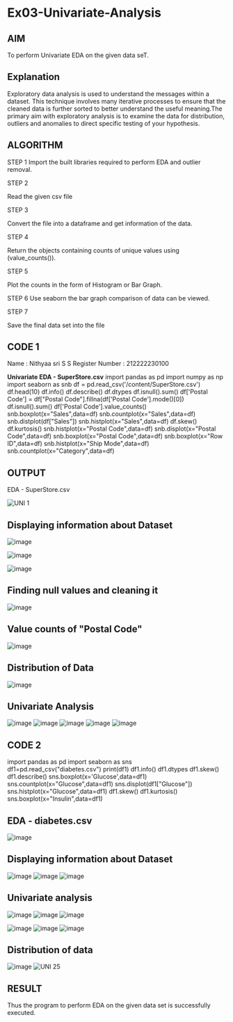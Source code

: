 # Ex03-Univariate-Analysis
## AIM

To perform Univariate EDA on the given data seT.

## Explanation

Exploratory data analysis is used to understand the messages within a dataset. This technique involves many iterative processes to ensure that the cleaned data is further sorted to better understand the useful meaning.The primary aim with exploratory analysis is to examine the data for distribution, outliers and anomalies to direct specific testing of your hypothesis.

## ALGORITHM

STEP 1
Import the built libraries required to perform EDA and outlier removal.

STEP 2

Read the given csv file

STEP 3

Convert the file into a dataframe and get information of the data.

STEP 4

Return the objects containing counts of unique values using (value_counts()).

STEP 5

Plot the counts in the form of Histogram or Bar Graph.

STEP 6
Use seaborn the bar graph comparison of data can be viewed.

STEP 7

Save the final data set into the file

## CODE 1

Name : Nithyaa sri S S
Register Number : 212222230100

**Univariate EDA - SuperStore.csv**
import pandas as pd
import numpy as np
import seaborn as snb
df = pd.read_csv('/content/SuperStore.csv')
df.head(10)
df.info()
df.describe()
df.dtypes
df.isnull().sum()
df['Postal Code'] = df["Postal Code"].fillna(df['Postal Code'].mode()[0])
df.isnull().sum()
df['Postal Code'].value_counts()
snb.boxplot(x="Sales",data=df)
snb.countplot(x="Sales",data=df)
snb.distplot(df["Sales"])
snb.histplot(x="Sales",data=df)
df.skew()
df.kurtosis()
snb.histplot(x="Postal Code",data=df)
snb.displot(x="Postal Code",data=df)
snb.boxplot(x="Postal Code",data=df)
snb.boxplot(x="Row ID",data=df)
snb.histplot(x="Ship Mode",data=df)
snb.countplot(x="Category",data=df)

## OUTPUT

EDA - SuperStore.csv

![UNI 1](https://user-images.githubusercontent.com/119122478/228436429-57003182-c474-4578-980c-2363e209d52d.png)

## Displaying information about Dataset

![image](https://user-images.githubusercontent.com/119122478/228436769-8a16f4f0-6d50-4a5c-b2a7-6aa7d56ff488.png)

![image](https://user-images.githubusercontent.com/119122478/228436901-8599b7cf-0ba5-4e8b-beca-cb3c362df634.png)

![image](https://user-images.githubusercontent.com/119122478/228437036-6403fae3-e2a5-424f-bb9f-872bb4226d36.png)

## Finding null values and cleaning it

![image](https://user-images.githubusercontent.com/119122478/228437285-1b879e77-ec6a-4d96-919f-5d5bc2a79989.png)


## Value counts of "Postal Code"

![image](https://user-images.githubusercontent.com/119122478/228437541-b1b069d2-35e7-4c6b-8c74-9dec984f6135.png)

## Distribution of Data

![image](https://user-images.githubusercontent.com/119122478/228437735-26ac46b9-6a67-4319-93d9-69b50e454615.png)
 
 ## Univariate Analysis
 
 ![image](https://user-images.githubusercontent.com/119122478/228438074-a9591548-0fae-4789-b85d-41764e046975.png)
 ![image](https://user-images.githubusercontent.com/119122478/228438211-7a8dadfc-1691-47cc-ae82-4cd3a3441bd7.png)
 ![image](https://user-images.githubusercontent.com/119122478/228443477-6e838fbe-dc39-4523-a4c1-2c20b27e1d43.png)
![image](https://user-images.githubusercontent.com/119122478/228439107-a57ba806-7fe7-415d-8774-53606aa469c0.png)
![image](https://user-images.githubusercontent.com/119122478/228440430-0e554358-0d9b-4603-b5fb-08b4b0dc1b28.png)

## CODE 2

import pandas as pd
import seaborn as sns
df1=pd.read_csv("diabetes.csv")
print(df1)
df1.info()
df1.dtypes
df1.skew()
df1.describe()
sns.boxplot(x='Glucose',data=df1)
sns.countplot(x="Glucose",data=df1)
sns.displot(df1["Glucose"]) 
sns.histplot(x="Glucose",data=df1)
df1.skew()
df1.kurtosis()
sns.boxplot(x="Insulin",data=df1)

## EDA - diabetes.csv

![image](https://user-images.githubusercontent.com/119122478/228440854-fb46a18a-04c7-4c17-ace4-4acbac0eaf37.png)

## Displaying information about Dataset

![image](https://user-images.githubusercontent.com/119122478/228441057-47a66a86-3d87-421a-a733-b42922f65edf.png)
![image](https://user-images.githubusercontent.com/119122478/228441163-d2d4593c-93d3-4eff-a3bd-028fe80eddba.png)
![image](https://user-images.githubusercontent.com/119122478/228441285-1785b768-0e81-400b-9209-e4444ae7c5f5.png)

## Univariate analysis

![image](https://user-images.githubusercontent.com/119122478/228441603-0c3b7cf9-ce59-4743-866e-be08426b971f.png)
![image](https://user-images.githubusercontent.com/119122478/228441797-c7c58d4e-ffb3-495a-9730-87885288eb85.png)
![image](https://user-images.githubusercontent.com/119122478/228441914-10efa759-ca14-4b75-8781-69655b257e38.png)

![image](https://user-images.githubusercontent.com/119122478/228442076-d2eff328-0294-4664-861c-e0c94af68b2c.png)
![image](https://user-images.githubusercontent.com/119122478/228442219-7f98bce6-a74d-47e9-889a-60df6db25248.png)
![image](https://user-images.githubusercontent.com/119122478/228442320-31bf21b2-dd6a-40ac-91c6-cce5e3da071e.png)

## Distribution of data
![image](https://user-images.githubusercontent.com/119122478/228442529-d7f6376e-df38-4752-ab4c-a93f5c6ea2b0.png)
![UNI 25](https://user-images.githubusercontent.com/119122478/228442728-6f843aa2-e931-4cf1-8f1b-90479c8d0bae.png)

## RESULT
Thus the program to perform EDA on the given data set is successfully executed.










 


